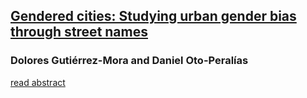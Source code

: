 


## [Gendered cities: Studying urban gender bias through street names](https://osf.io/b9n4k/)


### Dolores Gutiérrez-Mora and Daniel Oto-Peralías

[read abstract](https://otoperalias.github.io/GenderedCities/Abstract.md)


